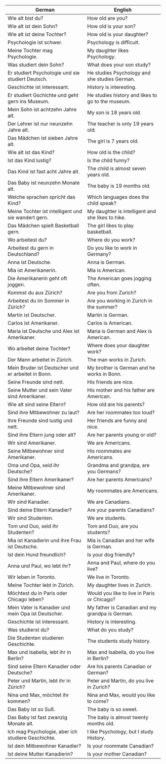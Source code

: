 | German | English |
|--------|---------|
| Wie alt bist du? | How old are you? |
| Wie alt ist dein Sohn? | How old is your son? |
| Wie alt ist deine Tochter? | How old is your daughter? |
| Psychologie ist schwer. | Psychology is difficult. |
| Meine Tochter mag Psychologie. | My daughter likes Psychology. |
| Was studiert dein Sohn? | What does your son study? |
| Er studiert Psychologie und sie studiert Deutsch. | He studies Psychology and she studies German. |
| Geschichte ist interessant. | History is interesting. |
| Er studiert Gschichte und geht gern ins Museum. | He studies history and likes to go to the museum. |
| Mein Sohn ist achtzehn Jahre alt. | My son is 18 years old. |
| Der Lehrer ist nur neunzehn Jahre alt. | The teacher is only 19 years old. |
| Das Mädchen ist sieben Jahre alt. | The girl is 7 years old. |
| Wie alt ist das Kind? | How old is the child? |
| Ist das Kind lustig? | Is the child funny? |
| Das Kind ist fast acht Jahre alt. | The child is almost seven years old. |
| Das Baby ist neunzehn Monate alt. | The baby is 19 months old. |
| Welche sprachen spricht das Kind? | Which languages does the child speak? |
| Meine Tochter ist intelligent und sie wandert gern. | My daughter is intelligent and she likes to hike. |
| Das Mädchen spielt Basketball gern. | The girl likes to play basketball. |
| Wo arbeitest du? | Where do you work? |
| Arbeitest du gern in Deutschland? | Do you like to work in Germany? |
| Anna ist Deutsche. | Anna is German. |
| Mia ist Amerikanerin. | Mia is American. |
| Die Amerikanerin geht oft joggen. | The American goes jogging often. |
| Kommst du aus Zürich? | Are you from Zurich? |
| Arbeitest du im Sommer in Zürich? | Are you working in Zurich in the summer? |
| Martin ist Deutscher. | Martin is German. |
| Carlos ist Amerikaner. | Carlos is American. |
| Maria ist Deutsche und Alex ist Amerikaner. | Maria is German and Alex is American. |
| Wo arbeitet deine Tochter? | Where does your daughter work? |
| Der Mann arbeitet in Zürich. | The man works in Zurich. |
| Mein Bruder ist Deutscher und er arbeitet in Bonn. | My brother is German and he works in Bonn. |
| Seine Freunde sind nett. | His friends are nice. |
| Seine Mutter und sein Vater sind Amerikaner. | His mother and his father are American. |
| Wie alt sind seine Eltern? | How old are his parents? |
| Sind ihre Mitbewohner zu laut? | Are her roommates too loud? |
| Ihre Freunde sind lustig und nett. | Her friends are funny and nice. |
| Sind ihre Eltern jung oder alt? | Are her parents young or old? |
| Wir sind Amerikaner. | We are Americans. |
| Seine Mitbewohner sind Amerikaner. | His roommates are Americans. |
| Oma und Opa, seid ihr Deutsche? | Grandma and grandpa, are you Germans? |
| Sind ihre Eltern Amerikaner? | Are her parents Americans? |
| Meine Mitbewohner sind Amerikaner. | My roommates are Americans. |
| Wir sind Kanadier. | We are Canadians. |
| Sind deine Eltern Kanadier? | Are your parents Canadians? |
| Wir sind Studenten. | We are students. |
| Tom und Duo, seid ihr Studenten? | Tom and Duo, are you students? |
| Mia ist Kanadierin und ihre Frau ist Deutsche. | Mia is Canadian and her wife is German. |
| Ist dein Hund freundlich? | Is your dog friendly? |
| Anna und Paul, wo lebt ihr? | Anna and Paul, where do you live? |
| Wir leben in Toronto. | We live in Toronto. |
| Meine Tochter lebt in Zürich. | My daughter lives in Zurich. |
| Möchtest du in Paris oder Chicago leben? | Would you like to live in Paris or Chicago? |
| Mein Vater is Kanadier und mein Opa ist Deutscher. | My father is Canadian and my grandpa is German. |
| Geschichte ist interessant. | History is interesting. |
| Was studierst du? | What do you study? |
| Die Studenten studieren Geschichte. | The students study history. |
| Max und Isabella, lebt ihr in Berlin? | Max and Isabella, do you live in Berlin? |
| Sind seine Eltern Kanadier oder Deutsche? | Are his parents Canadian or German? |
| Peter und Martin, lebt ihr in Zürich? | Peter and Martin, do you live in Zurich? |
| Nina und Max, möchtet ihr kommen? | Nina and Max, would you like to come? |
| Das Baby ist so Suß. | The baby is so sweet. |
| Das Baby ist fast zwanzig Monate alt. | The baby is almost twenty months old. |
| Ich mag Psychologie, aber ich studiere Geschichte. | I like Psychology, but I study History. |
| Ist dein Mitbewohner Kanadier? | Is your roommate Canadian? |
| Ist deine Mutter Kanadierin? | Is your mother Canadian? |
